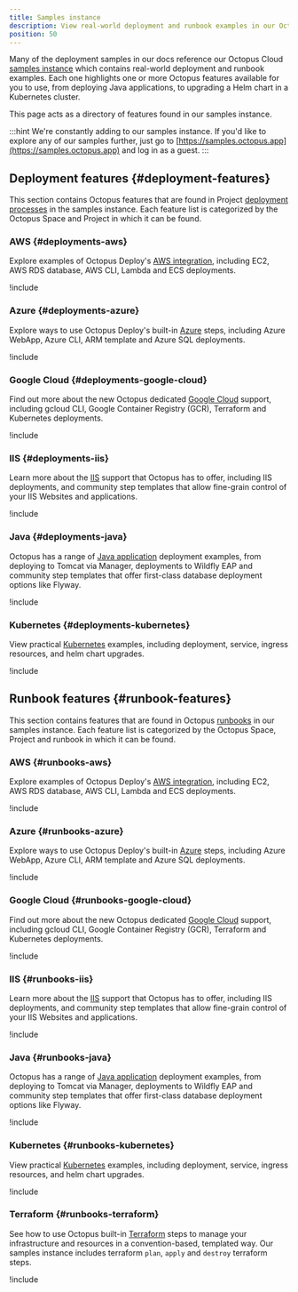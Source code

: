 ```yaml
---
title: Samples instance
description: View real-world deployment and runbook examples in our Octopus Cloud samples instance - https://samples.octopus.app
position: 50
---
```


Many of the deployment samples in our docs reference our Octopus Cloud [samples instance](https://samples.octopus.app) which contains real-world deployment and runbook examples. Each one highlights one or more Octopus features available for you to use, from deploying Java applications, to upgrading a Helm chart in a Kubernetes cluster.

This page acts as a directory of features found in our samples instance.

:::hint
We're constantly adding to our samples instance. If you'd like to explore any of our samples further, just go to [https://samples.octopus.app](https://samples.octopus.app) and log in as a guest.
:::

## Deployment features {#deployment-features}

This section contains Octopus features that are found in Project [deployment processes](/docs/projects/deployment-process/index.md) in the samples instance. Each feature list is categorized by the Octopus Space and Project in which it can be found.

### AWS {#deployments-aws}

Explore examples of Octopus Deploy's [AWS integration](/docs/deployments/aws/index.md), including EC2, AWS RDS database, AWS CLI, Lambda and ECS deployments.

!include <samples-aws-deployment-feature-list>

### Azure {#deployments-azure}

Explore ways to use Octopus Deploy's built-in [Azure](/docs/deployments/azure/index.md) steps, including Azure WebApp, Azure CLI, ARM template and Azure SQL deployments.

!include <samples-azure-deployment-feature-list>

### Google Cloud {#deployments-google-cloud}

Find out more about the new Octopus dedicated [Google Cloud](/docs/deployments/google-cloud/index.md) support, including gcloud CLI, Google Container Registry (GCR), Terraform and Kubernetes deployments.

!include <samples-google-cloud-deployment-feature-list>

### IIS {#deployments-iis}

Learn more about the [IIS](/docs/deployments/windows/iis-websites-and-application-pools.md) support that Octopus has to offer, including IIS deployments, and community step templates that allow fine-grain control of your IIS Websites and applications.

!include <samples-iis-deployment-feature-list>

### Java {#deployments-java}

Octopus has a range of [Java application](/docs/deployments/java/index.md) deployment examples, from deploying to Tomcat via Manager, deployments to Wildfly EAP and community step templates that offer first-class database deployment options like Flyway.

!include <samples-java-deployment-feature-list>

### Kubernetes {#deployments-kubernetes}

View practical [Kubernetes](/docs/deployments/kubernetes/index.md) examples, including deployment, service, ingress resources, and helm chart upgrades.

!include <samples-kubernetes-deployment-feature-list>

## Runbook features {#runbook-features}

This section contains features that are found in Octopus [runbooks](/docs/runbooks/index.md) in our samples instance. Each feature list is categorized by the Octopus Space, Project and runbook in which it can be found.

### AWS {#runbooks-aws}

Explore examples of Octopus Deploy's [AWS integration](/docs/deployments/aws/index.md), including EC2, AWS RDS database, AWS CLI, Lambda and ECS deployments.

!include <samples-aws-runbook-feature-list>

### Azure {#runbooks-azure}

Explore ways to use Octopus Deploy's built-in [Azure](/docs/deployments/azure/index.md) steps, including Azure WebApp, Azure CLI, ARM template and Azure SQL deployments.

!include <samples-azure-runbook-feature-list>

### Google Cloud {#runbooks-google-cloud}

Find out more about the new Octopus dedicated [Google Cloud](/docs/deployments/google-cloud/index.md) support, including gcloud CLI, Google Container Registry (GCR), Terraform and Kubernetes deployments.

!include <samples-google-cloud-runbook-feature-list>

### IIS {#runbooks-iis}

Learn more about the [IIS](/docs/deployments/windows/iis-websites-and-application-pools.md) support that Octopus has to offer, including IIS deployments, and community step templates that allow fine-grain control of your IIS Websites and applications.

!include <samples-iis-runbook-feature-list>

### Java {#runbooks-java}

Octopus has a range of [Java application](/docs/deployments/java/index.md) deployment examples, from deploying to Tomcat via Manager, deployments to Wildfly EAP and community step templates that offer first-class database deployment options like Flyway.

!include <samples-java-runbook-feature-list>

### Kubernetes {#runbooks-kubernetes}

View practical [Kubernetes](/docs/deployments/kubernetes/index.md) examples, including deployment, service, ingress resources, and helm chart upgrades.

!include <samples-kubernetes-runbook-feature-list>

### Terraform {#runbooks-terraform}

See how to use Octopus built-in [Terraform](/docs/deployments/terraform/index.md) steps to manage your infrastructure and resources in a convention-based, templated way. Our samples instance includes terraform `plan`, `apply` and `destroy` terraform steps.

!include <samples-terraform-runbook-feature-list>
